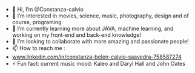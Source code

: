 - 👋 Hi, I’m @Constanza-calvio                    
- 👀 I’m interested in movies, science, music, photography, design and of course, programing 
- 🌱 I’m currently learning more about JAVA, machine learning, and working on my front-end and back-end knowledge!
- 💞️ I’m looking to collaborate with more amazing and passionate people!
- 📫 How to reach me :
- www.linkedin.com/in/constanza-belen-calvio-saavedra-758587274
- ⚡ Fun fact: current music mood: Kaleo and Daryl Hall and John Oates 

<!---
Constanza-calvio/Constanza-calvio is a ✨ special ✨ repository because its `README.md` (this file) appears on your GitHub profile.
You can click the Preview link to take a look at your changes.
--->
